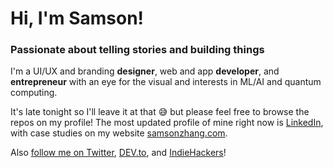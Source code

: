 # Hi, I'm Samson!

### Passionate about telling stories and building things

I'm a UI/UX and branding **designer**, web and app **developer**, and **entrepreneur** with an eye for the visual and interests in ML/AI and quantum computing.

It's late tonight so I'll leave it at that 😅 but please feel free to browse the repos on my profile! The most updated profile of mine right now is [LinkedIn](https://www.linkedin.com/in/samsonzhangthesalmon/), with case studies on my website [samsonzhang.com](https://www.samsonzhang.com/).

Also [follow me on Twitter](https://twitter.com/wwsalmon), [DEV.to](https://dev.to/wwsalmon), and [IndieHackers](https://www.indiehackers.com/)!


<!--
**wwsalmon/wwsalmon** is a ✨ _special_ ✨ repository because its `README.md` (this file) appears on your GitHub profile.

Here are some ideas to get you started:

- 🔭 I’m currently working on ...
- 🌱 I’m currently learning ...
- 👯 I’m looking to collaborate on ...
- 🤔 I’m looking for help with ...
- 💬 Ask me about ...
- 📫 How to reach me: ...
- 😄 Pronouns: ...
- ⚡ Fun fact: ...
-->
